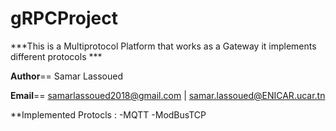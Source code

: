 # gRPCProject

***This is a Multiprotocol Platform that works as  a Gateway
it implements different protocols ***


__Author__== Samar Lassoued

__Email__== samarlassoued2018@gmail.com | samar.lassoued@ENICAR.ucar.tn

**Implemented Protocls :
   -MQTT
   -ModBusTCP 
   




